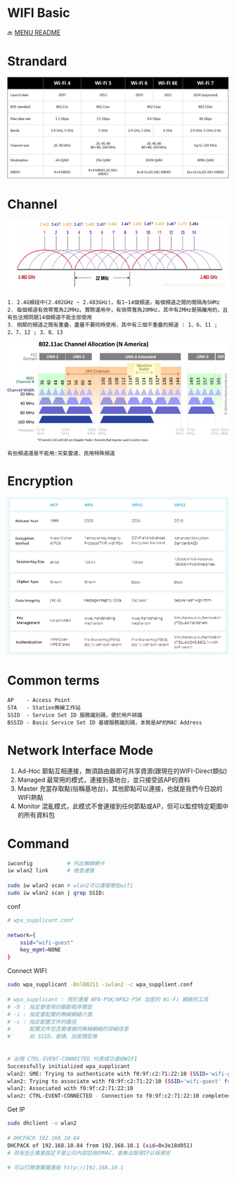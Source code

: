 WIFI Basic
===
🔙 [MENU README](./README.md)


# Strandard
![](./_src/WiFi%20Strandard.png)

# Channel
![](./_src/WiFi%20Channel%202.4.png)
```
1. 2.4G頻段中(2.402GHz ~ 2.483GHz)，有1~14個頻道，每個頻道之間的間隔為5HMz
2. 每個頻道有效帶寬為22MHz。實際運用中，有效帶寬為20MHz，其中有2MHz是隔離用的，且有些法規問題14個頻道不能全部使用
3. 相鄰的頻道之間有重疊，盡量不要同時使用，其中有三個不重疊的頻道 : 1、6、11 ; 2、7、12 ; 3、8、13
```

![](./_src/WiFi%20Channel%205.png)
```
有些頻道還是不能用:天氣雷達、民用特殊頻道
```

# Encryption
![](./_src/WiFi%20Encryption.png)

# Common terms
```
AP    - Access Point
STA   - Station無線工作站
SSID  - Service Set ID 服務識別碼，便於用戶辨識
BSSID - Basic Service Set ID 基礎服務識別碼，本質是AP的MAC Address  
```

# Network Interface Mode
1. Ad-Hoc
    節點互相連接，無須路由器即可共享資源(跟現在的WIFI-Direct類似)
2. Managed
    最常用的模式，連接到基地台，並只接受該AP的資料
3. Master
    充當存取點(俗稱基地台)，其他節點可以連接，也就是我們今日說的WIFI熱點
4. Monitor
    混亂模式，此模式不會連接到任何節點或AP，但可以監控特定範圍中的所有資料包


# Command
```bash
iwconfig           # 列出無線網卡
iw wlan2 link      # 檢查連接

sudo iw wlan2 scan # wlan2可以連接哪些wifi
sudo iw wlan2 scan | grep SSID:
```
conf
```bash
# wpa_supplicant.conf

network={
    ssid="wifi-guest"
    key_mgmt=NONE
}
```
Connect WIFI
```bash
sudo wpa_supplicant -Dnl80211 -iwlan2 -c wpa_supplient.conf

# wpa_supplicant : 用於連接 WPA-PSK/WPA2-PSK 加密的 Wi-Fi 網絡的工具
# -D : 指定要使用的驅動程序類型
# -i : 指定要配置的無線網絡介面
# -c : 指定配置文件的路徑
#      配置文件包含要連接的無線網絡的詳細信息
#      如 SSID、密碼、加密類型等


# 出現 CTRL-EVENT-CONNECTED 代表成功連結WIFI
Successfully initialized wpa_supplicant
wlan2: SME: Trying to authenticate with f0:9f:c2:71:22:10 (SSID='wifi-guest' freq=2437 MHz)
wlan2: Trying to associate with f0:9f:c2:71:22:10 (SSID='wifi-guest' freq=2437 MHz)
wlan2: Associated with f0:9f:c2:71:22:10
wlan2: CTRL-EVENT-CONNECTED - Connection to f0:9f:c2:71:22:10 completed [id=0 id_str=]
```
Get IP
```bash
sudo dhclient -v wlan2

# DHCPACK 192.168.10.84
DHCPACK of 192.168.10.84 from 192.168.10.1 (xid=0x3e18d051)
# 而有些企業會設定不是公司內部註冊的MAC，會無法取得IP以保資安

# 可以打開瀏覽器連結 http://192.168.10.1
```
